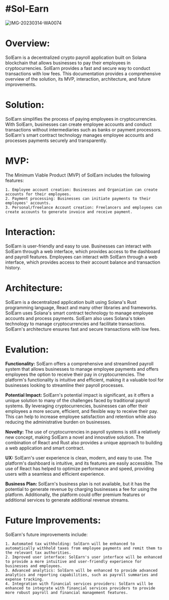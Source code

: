 
<!-- @format -->

<h1>#Sol-Earn</h1>


![IMG-20230314-WA0074](https://user-images.githubusercontent.com/66975592/225137552-94fa5e77-5a61-4533-a63e-1ca5799dc976.jpg)


<h1>Overview:</h1>


SolEarn is a decentralized crypto payroll application built on Solana blockchain that allows businesses to pay their employees in cryptocurrencies. SolEarn provides a fast and secure way to conduct transactions with low fees. This documentation provides a comprehensive overview of the solution, its MVP, interaction, architecture, and future improvements.


<h1>Solution: </h1> SolEarn simplifies the process of paying employees in cryptocurrencies. With SolEarn, businesses can create employee accounts and conduct transactions without intermediaries such as banks or payment processors. SolEarn's smart contract technology manages employee accounts and processes payments securely and transparently.


<h1>MVP:</h1> The Minimum Viable Product (MVP) of SolEarn includes the following features:


    1. Employee account creation: Businesses and Organiation can create accounts for their employees.
    2. Payment processing: Businesses can initiate payments to their employees' accounts.
    3. Personal/freelance Account creation: Freelancers and employees can create accounts to generate invoice and receive payment.
       
    
<h1>Interaction:</h1> SolEarn is user-friendly and easy to use. Businesses can interact with SolEarn through a web interface, which provides access to the dashboard and payroll features. Employees can interact with SolEarn through a web interface, which provides access to their account balance and transaction history.


<h1>Architecture:</h1> SolEarn is a decentralized application built using Solana's Rust programming language, React and many other libraries and frameworks. SolEarn uses Solana's smart contract technology to manage employee accounts and process payments. SolEarn also uses Solana's token technology to manage cryptocurrencies and facilitate transactions. SolEarn's architecture ensures fast and secure transactions with low fees.

<h1>Evalution:</h1> 


<b>Functionality:</b> SolEarn offers a comprehensive and streamlined payroll system that allows businesses to manage employee payments and offers employees the option to receive their pay in cryptocurrencies. The platform's functionality is intuitive and efficient, making it a valuable tool for businesses looking to streamline their payroll processes.



<b>Potential Impact: </b>SolEarn's potential impact is significant, as it offers a unique solution to many of the challenges faced by traditional payroll systems. By leveraging cryptocurrencies, businesses can offer their employees a more secure, efficient, and flexible way to receive their pay. This can help to increase employee satisfaction and retention while also reducing the administrative burden on businesses.

<b>Novelty:</b>  The use of cryptocurrencies in payroll systems is still a relatively new concept, making SolEarn a novel and innovative solution. The combination of React and Rust also provides a unique approach to building a web application and smart contract.

<b>UX:</b> SolEarn's user experience is clean, modern, and easy to use. The platform's dashboard is intuitive, and its features are easily accessible. The use of React has helped to optimize performance and speed, providing users with a seamless and efficient experience.


<b>Business Plan: </b> SolEarn's business plan is not available, but it has the potential to generate revenue by charging businesses a fee for using the platform. Additionally, the platform could offer premium features or additional services to generate additional revenue streams.


<h1>Future Improvements:</h1> SolEarn's future improvements include:


    1. Automated tax withholding: SolEarn will be enhanced to automatically withhold taxes from employee payments and remit them to the relevant tax authorities.
    2. Improved user interface: SolEarn's user interface will be enhanced to provide a more intuitive and user-friendly experience for businesses and employees.
    3. Advanced analytics: SolEarn will be enhanced to provide advanced analytics and reporting capabilities, such as payroll summaries and expense tracking.
    4. Integration with financial services providers: SolEarn will be enhanced to integrate with financial services providers to provide more robust payroll and financial management features.
    
    

